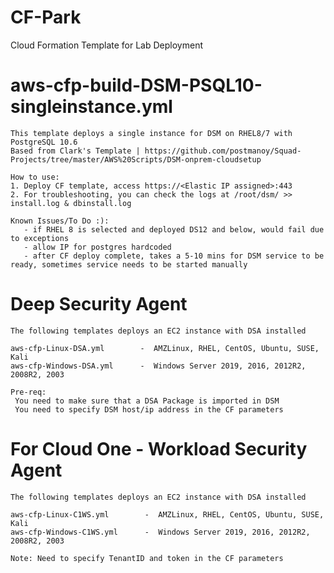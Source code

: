 # CF-Park

Cloud Formation Template for Lab Deployment

# aws-cfp-build-DSM-PSQL10-singleinstance.yml
    This template deploys a single instance for DSM on RHEL8/7 with PostgreSQL 10.6
    Based from Clark's Template | https://github.com/postmanoy/Squad-Projects/tree/master/AWS%20Scripts/DSM-onprem-cloudsetup
    
    How to use: 
    1. Deploy CF template, access https://<Elastic IP assigned>:443
    2. For troubleshooting, you can check the logs at /root/dsm/ >> install.log & dbinstall.log
    
    Known Issues/To Do :): 
       - if RHEL 8 is selected and deployed DS12 and below, would fail due to exceptions
       - allow IP for postgres hardcoded
       - after CF deploy complete, takes a 5-10 mins for DSM service to be ready, sometimes service needs to be started manually
       
       
# Deep Security Agent
    The following templates deploys an EC2 instance with DSA installed
    
    aws-cfp-Linux-DSA.yml        -  AMZLinux, RHEL, CentOS, Ubuntu, SUSE, Kali
    aws-cfp-Windows-DSA.yml      -  Windows Server 2019, 2016, 2012R2, 2008R2, 2003

    Pre-req:
     You need to make sure that a DSA Package is imported in DSM
     You need to specify DSM host/ip address in the CF parameters
    
# For Cloud One - Workload Security Agent
    The following templates deploys an EC2 instance with DSA installed
    
    aws-cfp-Linux-C1WS.yml        -  AMZLinux, RHEL, CentOS, Ubuntu, SUSE, Kali
    aws-cfp-Windows-C1WS.yml      -  Windows Server 2019, 2016, 2012R2, 2008R2, 2003 
    
    Note: Need to specify TenantID and token in the CF parameters
    
     
    
